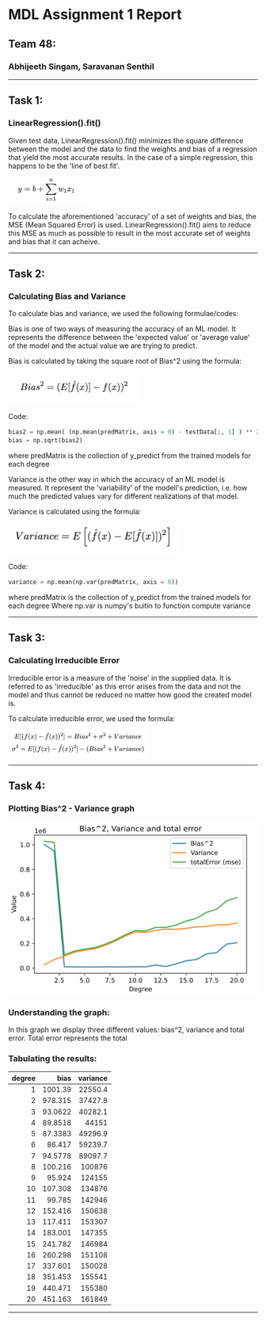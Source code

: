 # MDL Assignment 1 Report
## Team 48:
### Abhijeeth Singam, Saravanan Senthil

---

## **Task 1:** 
### LinearRegression().fit()
Given test data, LinearRegression().fit() minimizes the square difference between the model and the data to find the weights and bias of a regression that yield the most accurate results. In the case of a simple regression, this happens to be the 'line of best fit'.

![multivariable_reg](./imgs/multivariable_reg.png)

To calculate the aforementioned 'accuracy' of a set of weights and bias, the MSE (Mean Squared Error) is used. LinearRegression().fit() aims to reduce this MSE as much as possible to result in the most accurate set of weights and bias that it can acheive.

---

## **Task 2:**

### Calculating Bias and Variance
To calculate bias and variance, we used the following formulae/codes:  

Bias is one of two ways of measuring the accuracy of an ML model. It represents the difference between the 'expected value' or 'average value' of the model and the actual value we are trying to predict.

Bias is calculated by taking the square root of Bias^2 using the formula:  

![Bias2_formula](./imgs/bias.png)

Code:

```python
bias2 = np.mean( (np.mean(predMatrix, axis = 0) - testData[:, 1] ) ** 2 )
bias = np.sqrt(bias2)
```
where predMatrix is the collection of y_predict from the trained models for each degree

Variance is the other way in which the accuracy of an ML model is measured. It represent the 'variability' of the modell's prediction, i.e. how much the predicted values vary for different realizations of that model.

Variance is calculated using the formula: 

![Variance_formula](./imgs/variance.png)  

Code:  
```python
variance = np.mean(np.var(predMatrix, axis = 0))
```
where predMatrix is the collection of y_predict from the trained models for each degree
Where np.var is numpy's buitin to function compute variance

---

## **Task 3:**
### Calculating Irreducible Error

Irreducible error is a measure of the 'noise' in the supplied data. It is referred to as 'irreducible' as this error arises from the data and not the model and thus cannot be reduced no matter how good the created model is.

To calculate irreducible error, we used the formula:  

![Irreducible_formula](./imgs/irredErr.png)

---

## **Task 4:**
### Plotting Bias^2 - Variance graph

![bias-variance-totalerror](./imgs/bvtgraph.png)

### Understanding the graph:

In this graph we display three different values: bias^2, variance and total error. Total error represents the total

### Tabulating the results:

|   degree |      bias |   variance |
|---------:|----------:|-----------:|
|        1 | 1001.39   |    22550.4 |
|        2 |  978.315  |    37427.8 |
|        3 |   93.0622 |    40282.1 |
|        4 |   89.8518 |    44151   |
|        5 |   87.3383 |    49296.9 |
|        6 |   86.417  |    59239.7 |
|        7 |   94.5778 |    89097.7 |
|        8 |  100.216  |   100876   |
|        9 |   95.924  |   124155   |
|       10 |  107.308  |   134876   |
|       11 |   99.785  |   142946   |
|       12 |  152.416  |   150638   |
|       13 |  117.411  |   153307   |
|       14 |  183.001  |   147355   |
|       15 |  241.782  |   146984   |
|       16 |  260.298  |   151108   |
|       17 |  337.601  |   150028   |
|       18 |  351.453  |   155541   |
|       19 |  440.471  |   155380   |
|       20 |  451.163  |   161849   |

---